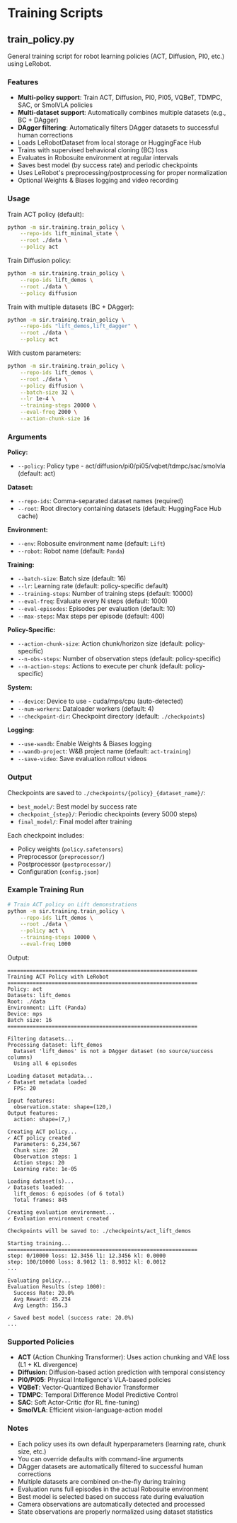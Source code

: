 # Training Scripts

## train_policy.py

General training script for robot learning policies (ACT, Diffusion, PI0, etc.) using LeRobot.

### Features

- **Multi-policy support**: Train ACT, Diffusion, PI0, PI05, VQBeT, TDMPC, SAC, or SmolVLA policies
- **Multi-dataset support**: Automatically combines multiple datasets (e.g., BC + DAgger)
- **DAgger filtering**: Automatically filters DAgger datasets to successful human corrections
- Loads LeRobotDataset from local storage or HuggingFace Hub
- Trains with supervised behavioral cloning (BC) loss
- Evaluates in Robosuite environment at regular intervals
- Saves best model (by success rate) and periodic checkpoints
- Uses LeRobot's preprocessing/postprocessing for proper normalization
- Optional Weights & Biases logging and video recording

### Usage

Train ACT policy (default):
```bash
python -m sir.training.train_policy \
    --repo-ids lift_minimal_state \
    --root ./data \
    --policy act
```

Train Diffusion policy:
```bash
python -m sir.training.train_policy \
    --repo-ids lift_demos \
    --root ./data \
    --policy diffusion
```

Train with multiple datasets (BC + DAgger):
```bash
python -m sir.training.train_policy \
    --repo-ids "lift_demos,lift_dagger" \
    --root ./data \
    --policy act
```

With custom parameters:
```bash
python -m sir.training.train_policy \
    --repo-ids lift_demos \
    --root ./data \
    --policy diffusion \
    --batch-size 32 \
    --lr 1e-4 \
    --training-steps 20000 \
    --eval-freq 2000 \
    --action-chunk-size 16
```

### Arguments

**Policy:**
- `--policy`: Policy type - act/diffusion/pi0/pi05/vqbet/tdmpc/sac/smolvla (default: act)

**Dataset:**
- `--repo-ids`: Comma-separated dataset names (required)
- `--root`: Root directory containing datasets (default: HuggingFace Hub cache)

**Environment:**
- `--env`: Robosuite environment name (default: `Lift`)
- `--robot`: Robot name (default: `Panda`)

**Training:**
- `--batch-size`: Batch size (default: 16)
- `--lr`: Learning rate (default: policy-specific default)
- `--training-steps`: Number of training steps (default: 10000)
- `--eval-freq`: Evaluate every N steps (default: 1000)
- `--eval-episodes`: Episodes per evaluation (default: 10)
- `--max-steps`: Max steps per episode (default: 400)

**Policy-Specific:**
- `--action-chunk-size`: Action chunk/horizon size (default: policy-specific)
- `--n-obs-steps`: Number of observation steps (default: policy-specific)
- `--n-action-steps`: Actions to execute per chunk (default: policy-specific)

**System:**
- `--device`: Device to use - cuda/mps/cpu (auto-detected)
- `--num-workers`: Dataloader workers (default: 4)
- `--checkpoint-dir`: Checkpoint directory (default: `./checkpoints`)

**Logging:**
- `--use-wandb`: Enable Weights & Biases logging
- `--wandb-project`: W&B project name (default: `act-training`)
- `--save-video`: Save evaluation rollout videos

### Output

Checkpoints are saved to `./checkpoints/{policy}_{dataset_name}/`:
- `best_model/`: Best model by success rate
- `checkpoint_{step}/`: Periodic checkpoints (every 5000 steps)
- `final_model/`: Final model after training

Each checkpoint includes:
- Policy weights (`policy.safetensors`)
- Preprocessor (`preprocessor/`)
- Postprocessor (`postprocessor/`)
- Configuration (`config.json`)

### Example Training Run

```bash
# Train ACT policy on Lift demonstrations
python -m sir.training.train_policy \
    --repo-ids lift_demos \
    --root ./data \
    --policy act \
    --training-steps 10000 \
    --eval-freq 1000
```

Output:
```
============================================================
Training ACT Policy with LeRobot
============================================================
Policy: act
Datasets: lift_demos
Root: ./data
Environment: Lift (Panda)
Device: mps
Batch size: 16
============================================================

Filtering datasets...
Processing dataset: lift_demos
  Dataset 'lift_demos' is not a DAgger dataset (no source/success columns)
  Using all 6 episodes

Loading dataset metadata...
✓ Dataset metadata loaded
  FPS: 20

Input features:
  observation.state: shape=(120,)
Output features:
  action: shape=(7,)

Creating ACT policy...
✓ ACT policy created
  Parameters: 6,234,567
  Chunk size: 20
  Observation steps: 1
  Action steps: 20
  Learning rate: 1e-05

Loading dataset(s)...
✓ Datasets loaded:
  lift_demos: 6 episodes (of 6 total)
  Total frames: 845

Creating evaluation environment...
✓ Evaluation environment created

Checkpoints will be saved to: ./checkpoints/act_lift_demos

Starting training...
============================================================
step: 0/10000 loss: 12.3456 l1: 12.3456 kl: 0.0000
step: 100/10000 loss: 8.9012 l1: 8.9012 kl: 0.0012
...

Evaluating policy...
Evaluation Results (step 1000):
  Success Rate: 20.0%
  Avg Reward: 45.234
  Avg Length: 156.3

✓ Saved best model (success rate: 20.0%)
...
```

### Supported Policies

- **ACT** (Action Chunking Transformer): Uses action chunking and VAE loss (L1 + KL divergence)
- **Diffusion**: Diffusion-based action prediction with temporal consistency
- **PI0/PI05**: Physical Intelligence's VLA-based policies
- **VQBeT**: Vector-Quantized Behavior Transformer
- **TDMPC**: Temporal Difference Model Predictive Control
- **SAC**: Soft Actor-Critic (for RL fine-tuning)
- **SmolVLA**: Efficient vision-language-action model

### Notes

- Each policy uses its own default hyperparameters (learning rate, chunk size, etc.)
- You can override defaults with command-line arguments
- DAgger datasets are automatically filtered to successful human corrections
- Multiple datasets are combined on-the-fly during training
- Evaluation runs full episodes in the actual Robosuite environment
- Best model is selected based on success rate during evaluation
- Camera observations are automatically detected and processed
- State observations are properly normalized using dataset statistics
